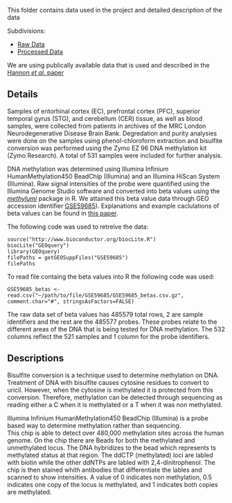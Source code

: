 
This folder contains data used in the project and detailed description of the data 

Subdivisions:
- [Raw Data](https://github.com/STAT540-UBC/team_Methylhomies/tree/master/data/raw_data)
- [Processed Data](https://github.com/STAT540-UBC/team_Methylhomies/tree/master/data/processed_data)

We are using publically available data that is used and described in the [Hannon *et al.* paper](https://www.ncbi.nlm.nih.gov/pmc/articles/PMC4844197) 

Details
-------
Samples of entorhinal cortex (EC), prefrontal cortex (PFC), superior temporal gyrus (STG), and cerebellum (CER) tissue, as well as blood samples, were collected from patients in archives of the MRC London Neurodegenerative Disease Brain Bank. Degredation and purity analysies were done on the samples using phenol-chloroform extraction and bisulfite conversion was performed using the Zymo EZ 96 DNA methylation kit (Zymo Research). A total of 531 samples were included for further analysis.

DNA methylation was determined using Illumina Infinium HumanMethylation450 BeadChip (Illumina) and an Illumina HiScan System (Illumina). Raw signal intensities of the probe were quantified using the Illumina Genome Studio software and converted into beta values using the [*methylumi*](https://bioconductor.org/packages/release/bioc/html/methylumi.html) package in R. We attained this beta value data through GEO accession identifier [GSE59685](https://www.ncbi.nlm.nih.gov/geo/query/acc.cgi?acc=GSE59685)). Explanations and example caclulations of beta values can be found in [this paper](https://bmcbioinformatics.biomedcentral.com/articles/10.1186/1471-2105-11-587).

The following code was used to retreive the data:

```{rret, eval=FALSE}
source("http://www.bioconductor.org/biocLite.R")
biocLite("GEOquery")
library(GEOquery)
filePaths = getGEOSuppFiles("GSE59685")
filePaths
``` 
To read file containg the beta values into R the following code was used:

```{r beta, eval=FALSE}
GSE59685_betas <- read.csv("~/path/to/file/GSE59685/GSE59685_betas.csv.gz", 
comment.char="#", stringsAsFactors=FALSE)
```
The raw data set of beta values has 485579 total rows, 2 are sample identifiers and the rest are the 485577 probes. These probes relate to the different areas of the DNA that is being tested for DNA methylation. The 532 columns reflect the 521 samples and 1 column for the probe identifiers.

Descriptions
-------------

Bisulfite conversion is a technique used to determine methylation on DNA. Treatment of DNA with bisulfite causes cytosine residues to convert to uricil. However, when the cytosine is methylated it is protected from this conversion. Therefore, methylation can be detected through sequencing as reading either a C when it is methylated or a T when it was non methylated.

Illumina Infinium HumanMethylation450 BeadChip (Illumina) is a probe based way to determine methylation rather than sequencing.  
This chip is able to detect over 480,000 methylation sites across the human genome. On the chip there are Beads for both the methylated and unmethylated locus. The DNA hybridizes to the bead which represents ts methylated status at that region. The ddCTP (methylated) loci are labled with biotin while the other ddNTPs are labled with 2,4-dinitrophenol. The chip is then stained whith antibodies that differentiate the lables and scanned to show intensities. A value of 0 indicates non methylation, 0.5 indicates one copy of the locus is methylated, and 1 indicates both copies are methylated.


